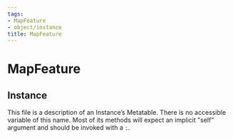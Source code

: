 ```yaml
---
tags:
- MapFeature
- object/instance
title: MapFeature
---
```

# MapFeature
## Instance
This file is a description of an Instance’s Metatable. There is no accessible variable of this name. Most of its methods will expect an implicit "self" argument and should be invoked with a `:`.
